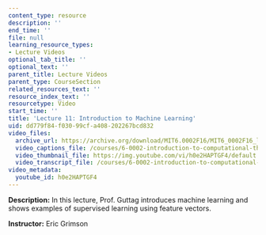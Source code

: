 ```yaml
---
content_type: resource
description: ''
end_time: ''
file: null
learning_resource_types:
- Lecture Videos
optional_tab_title: ''
optional_text: ''
parent_title: Lecture Videos
parent_type: CourseSection
related_resources_text: ''
resource_index_text: ''
resourcetype: Video
start_time: ''
title: 'Lecture 11: Introduction to Machine Learning'
uid: dd779f84-f030-99cf-a408-202267bcd832
video_files:
  archive_url: https://archive.org/download/MIT6.0002F16/MIT6_0002F16_lec11_300k.mp4
  video_captions_file: /courses/6-0002-introduction-to-computational-thinking-and-data-science-fall-2016/7164106d893f546f85048b859c487883_h0e2HAPTGF4.vtt
  video_thumbnail_file: https://img.youtube.com/vi/h0e2HAPTGF4/default.jpg
  video_transcript_file: /courses/6-0002-introduction-to-computational-thinking-and-data-science-fall-2016/c74647368fed9529ffc97b943424233e_h0e2HAPTGF4.pdf
video_metadata:
  youtube_id: h0e2HAPTGF4
---
```


**Description:** In this lecture, Prof. Guttag introduces machine learning and shows examples of supervised learning using feature vectors.

**Instructor:** Eric Grimson
